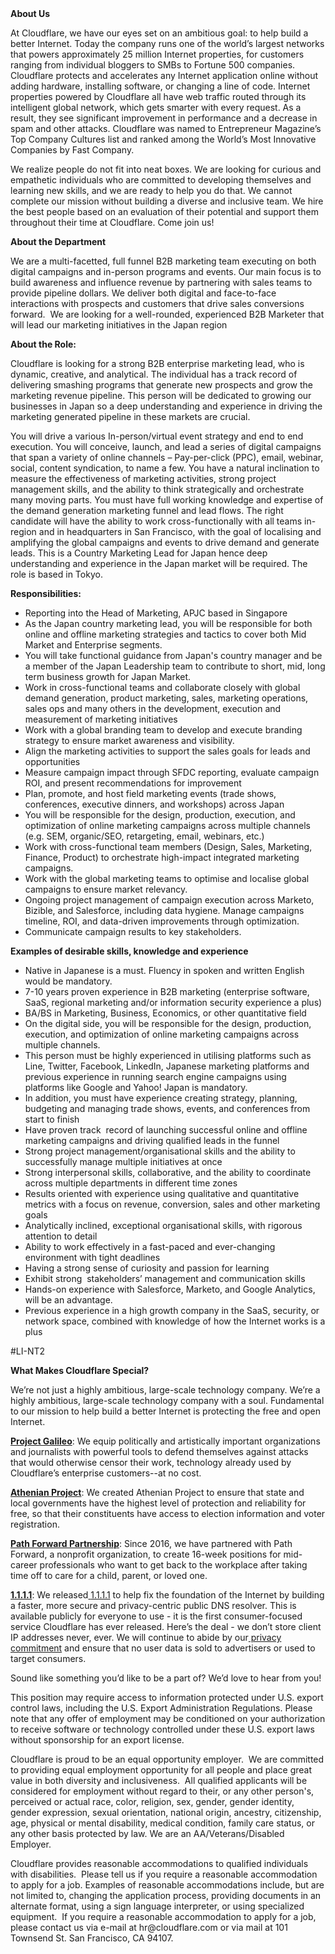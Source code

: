 <div class="content-intro">
	<div><strong>About Us</strong></div>
	<div>
		<p><span style="font-weight: 400;">At Cloudflare, we have our eyes set on an ambitious goal: to help build a better Internet. Today the company runs one of the world’s largest networks that powers approximately 25 million Internet properties, for customers ranging from individual bloggers to SMBs to Fortune 500 companies. Cloudflare protects and accelerates any Internet application online without adding hardware, installing software, or changing a line of code. Internet properties powered by Cloudflare all have web traffic routed through its intelligent global network, which gets smarter with every request. As a result, they see significant improvement in performance and a decrease in spam and other attacks. Cloudflare was named to Entrepreneur Magazine’s Top Company Cultures list and ranked among the World’s Most Innovative Companies by Fast Company.</span><span style="font-weight: 400;">&nbsp;</span></p>
		<p><span style="font-weight: 400;">We realize people do not fit into neat boxes. We are looking for curious and empathetic individuals who are committed to developing themselves and learning new skills, and we are ready to help you do that. We cannot complete our mission without building a diverse and inclusive team. We hire the best people based on an evaluation of their potential and support them throughout their time at Cloudflare. Come join us!&nbsp;</span></p>
	</div>
</div>
<p class="p1"><strong>About the Department</strong></p>
<p class="p1">We are a multi-facetted, full funnel B2B marketing team executing on both digital campaigns and in-person programs and events. Our main focus is to build awareness and influence revenue by partnering with sales teams to provide pipeline dollars. We deliver both digital and face-to-face interactions with prospects and customers that drive sales conversions forward.<span class="Apple-converted-space">&nbsp; </span>We are looking for a well-rounded, experienced B2B Marketer that will lead our marketing initiatives in the Japan region</p>
<p class="p1"><strong>About the Role:</strong></p>
<p class="p2">Cloudflare is looking for a strong B2B enterprise marketing lead, who is dynamic, creative, and analytical. The individual has a track record of delivering smashing programs that generate new prospects and grow the marketing revenue pipeline. This person will be dedicated to growing our businesses in Japan so a deep understanding and experience in driving the marketing generated pipeline in these markets are crucial.<span class="Apple-converted-space">&nbsp;</span></p>
<p class="p3">You will drive a various In-person/virtual event strategy and end to end execution. You will conceive, launch, and lead a series of digital campaigns that span a variety of online channels – Pay-per-click (PPC), email, webinar, social, content syndication, to name a few. You have a natural inclination to measure the effectiveness of marketing activities, strong project management skills, and the ability to think strategically and orchestrate many moving parts. You must have full working knowledge and expertise of the demand generation marketing funnel and lead flows. <span class="s1">The right candidate will have the ability to work cross-functionally with all teams in-region and in headquarters in San Francisco, with the goal of localising and amplifying the global campaigns and events to drive demand and generate leads. </span>This is a Country Marketing Lead for Japan hence deep understanding and experience in the Japan market will be required. The role is based in Tokyo.<span class="Apple-converted-space">&nbsp;</span></p>
<p class="p1"><strong>Responsibilities:</strong></p>
<ul class="ul1">
	<li class="li4">Reporting into the Head of Marketing, APJC based in Singapore</li>
	<li class="li5">As the Japan country marketing lead, you will be responsible for both online and offline marketing strategies and tactics to cover both Mid Market and Enterprise segments.</li>
	<li class="li5">You will take functional guidance from Japan's country manager and be a member of the Japan Leadership team to contribute to short, mid, long term business growth for Japan Market.<span class="Apple-converted-space">&nbsp;</span></li>
	<li class="li4">Work in cross-functional teams and collaborate closely with global demand generation, product marketing, sales, marketing operations, sales ops and many others in the development, execution and measurement of marketing initiatives</li>
	<li class="li4">Work with a global branding team to develop and execute branding strategy to ensure market awareness and visibility.<span class="Apple-converted-space">&nbsp;</span></li>
	<li class="li4">Align the marketing activities to support the sales goals for leads and opportunities</li>
	<li class="li4">Measure campaign impact through SFDC reporting, evaluate campaign ROI, and present recommendations for improvement</li>
	<li class="li4">Plan, promote, and host field marketing events (trade shows, conferences, executive dinners, and workshops) across Japan</li>
	<li class="li5">You will be responsible for the design, production, execution, and optimization of online marketing campaigns across multiple channels (e.g. SEM, organic/SEO, retargeting, email, webinars, etc.)</li>
	<li class="li5">Work with cross-functional team members (Design, Sales, Marketing, Finance, Product) to orchestrate high-impact integrated marketing campaigns.</li>
	<li class="li5">Work with the global marketing teams to optimise and localise global campaigns to ensure market relevancy.<span class="Apple-converted-space">&nbsp;</span></li>
	<li class="li5">Ongoing project management of campaign execution across Marketo, Bizible, and Salesforce, including data hygiene. Manage campaigns timeline, ROI, and data-driven improvements through optimization.</li>
	<li class="li6">Communicate campaign results to key stakeholders.</li>
</ul>
<p class="p1"><strong>Examples of desirable skills, knowledge and experience</strong></p>
<ul class="ul1">
	<li class="li4">Native in Japanese is a must. Fluency in spoken and written English would be mandatory.</li>
	<li class="li4">7-10 years proven experience in B2B marketing (enterprise software, SaaS, regional marketing and/or information security experience a plus)</li>
	<li class="li5">BA/BS in Marketing, Business, Economics, or other quantitative field</li>
	<li class="li5">On the digital side, you will be responsible for the design, production, execution, and optimization of online marketing campaigns across multiple channels.<span class="Apple-converted-space">&nbsp;</span></li>
	<li class="li5">This person must be highly experienced in utilising platforms such as Line, Twitter, Facebook, LinkedIn, Japanese marketing platforms and previous experience in running search engine campaigns using platforms like Google and Yahoo! Japan is mandatory.</li>
	<li class="li4"><span class="s2">In addition, </span>you must have experience creating strategy, planning, budgeting and managing trade shows, events, and conferences from start to finish</li>
	<li class="li5">Have proven track<span class="Apple-converted-space">&nbsp; </span>record of launching successful online and offline marketing campaigns and driving qualified leads in the funnel</li>
	<li class="li4">Strong project management/organisational skills and the ability to successfully manage multiple initiatives at once</li>
	<li class="li4">Strong interpersonal skills, collaborative, and the ability to coordinate across multiple departments in different time zones</li>
	<li class="li4">Results oriented with experience using qualitative and quantitative metrics with a focus on revenue, conversion, sales and other marketing goals</li>
	<li class="li5">Analytically inclined, exceptional organisational skills, with rigorous attention to detail</li>
	<li class="li5">Ability to work effectively in a fast-paced and ever-changing environment with tight deadlines</li>
	<li class="li5">Having a strong sense of curiosity and passion for learning</li>
	<li class="li5">Exhibit strong<span class="Apple-converted-space">&nbsp; </span>stakeholders’ management and communication skills</li>
	<li class="li5">Hands-on experience with Salesforce, Marketo, and Google Analytics, will be an advantage.</li>
	<li class="li5">Previous experience in a high growth company in the SaaS, security, or network space, combined with knowledge of how the Internet works is a plus</li>
</ul>
<p>#LI-NT2</p>
<div class="content-conclusion">
	<p><strong>What Makes Cloudflare Special?</strong></p>
	<p><span style="font-weight: 400;">We’re not just a highly ambitious, large-scale technology company. We’re a highly ambitious, large-scale technology company with a soul. Fundamental to our mission to help build a better Internet is protecting the free and open Internet.</span></p>
	<p><a href="https://blog.cloudflare.com/protecting-free-expression-online/"><strong>Project Galileo</strong></a><span style="font-weight: 400;">: We equip politically and artistically important organizations and journalists with powerful tools to defend themselves against attacks that would otherwise censor their work, technology already used by Cloudflare’s enterprise customers--at no cost.</span></p>
	<p><strong><a href="https://www.cloudflare.com/athenian/">Athenian Project</a></strong><span style="font-weight: 400;">: We created Athenian Project to ensure that state and local governments have the highest level of protection and reliability for free, so that their constituents have access to election information and voter registration.</span></p>
	<p><a href="https://blog.cloudflare.com/tag/path-forward/"><strong>Path Forward Partnership</strong></a><span style="font-weight: 400;">: Since 2016, we have partnered with Path Forward, a nonprofit organization, to create 16-week positions for mid-career professionals who want to get back to the workplace after taking time off to care for a child, parent, or loved one.</span></p>
	<p><a href="https://1.1.1.1/"><strong>1.1.1.1</strong></a><span style="font-weight: 400;">: We released</span><a href="https://1.1.1.1/"> <span style="font-weight: 400;">1.1.1.1</span></a><span style="font-weight: 400;"> to help fix the foundation of the Internet by building a faster, more secure and privacy-centric public DNS resolver. This is available publicly for everyone to use - it is the first consumer-focused service Cloudflare has ever released. Here’s the deal - we don’t store client IP addresses never, ever. We will continue to abide by our</span><a href="https://developers.cloudflare.com/1.1.1.1/privacy/public-dns-resolver"> privacy commitment</a><span style="font-weight: 400;"> and ensure that no user data is sold to advertisers or used to target consumers.</span></p>
	<p><span style="font-weight: 400;">Sound like something you’d like to be a part of? We’d love to hear from you!</span></p>
	<p><span style="font-weight: 400;">This position may require access to information protected under U.S. export control laws, including the U.S. Export Administration Regulations. Please note that any offer of employment may be conditioned on your authorization to receive software or technology controlled under these U.S. export laws without sponsorship for an export license.</span></p>
	<p><span style="font-weight: 400;">Cloudflare is proud to be an equal opportunity employer. &nbsp;We are committed to providing equal employment opportunity for all people and place great value in both diversity and inclusiveness. &nbsp;All qualified applicants will be considered for employment without regard to their, or any other person's, perceived or actual</span> <span style="font-weight: 400;">race, color, religion, sex, gender, gender identity, gender expression, sexual orientation, national origin, ancestry, citizenship, age, physical or mental disability, medical condition, family care status, or any other basis protected by law. </span><span style="font-weight: 400;">We are an AA/Veterans/Disabled Employer.</span></p>
	<p><span style="font-weight: 400;">Cloudflare provides reasonable accommodations to qualified individuals with disabilities. &nbsp;Please tell us if you require a reasonable accommodation to apply for a job. Examples of reasonable accommodations include, but are not limited to, changing the application process, providing documents in an alternate format, using a sign language interpreter, or using specialized equipment. &nbsp;If you require a reasonable accommodation to apply for a job, please contact us via e-mail at </span><span style="font-weight: 400;">hr@cloudflare.com</span><span style="font-weight: 400;"> or via mail at 101 Townsend St. San Francisco, CA 94107.</span></p>
</div>